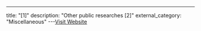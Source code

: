 ---
title: "[1]"
description: "Other public researches  [2]"
external_category: "Miscellaneous"
---[Visit Website](https://artsploit.blogspot.co.uk/2016/08/pprce2.html)

